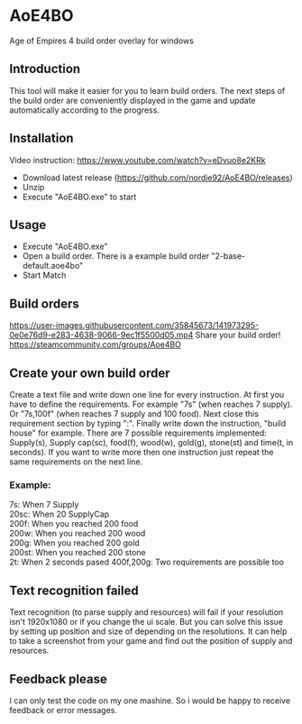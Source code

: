 # AoE4BO
Age of Empires 4 build order overlay for windows

## Introduction
This tool will make it easier for you to learn build orders. The next steps of the build order are conveniently displayed in the game and update automatically according to the progress.

## Installation
Video instruction: https://www.youtube.com/watch?v=eDvuo8e2KRk  

- Download latest release (https://github.com/nordie92/AoE4BO/releases)
- Unzip
- Execute "AoE4BO.exe" to start

## Usage
- Execute "AoE4BO.exe"
- Open a build order. There is a example build order "2-base-default.aoe4bo"
- Start Match

## Build orders
https://user-images.githubusercontent.com/35845673/141973295-0e0e76d9-e283-4638-9066-9ec1f5500d05.mp4
Share your build order! https://steamcommunity.com/groups/Aoe4BO

## Create your own build order
Create a text file and write down one line for every instruction.
At first you have to define the requirements. For example "7s" (when reaches 7 supply). Or "7s,100f" (when reaches 7 supply and 100 food). Next close this requirement section by typing ":". Finally write down the instruction, "build house" for example.
There are 7 possible requirements implemented: Supply(s), Supply cap(sc), food(f), wood(w), gold(g), stone(st) and time(t, in seconds). If you want to write more then one instruction just repeat the same requirements on the next line.

### Example:  
7s: When 7 Supply  
20sc: When 20 SupplyCap  
200f: When you reached 200 food  
200w: When you reached 200 wood  
200g: When you reached 200 gold  
200st: When you reached 200 stone  
2t: When 2 seconds pased
400f,200g: Two requirements are possible too

## Text recognition failed
Text recognition (to parse supply and resources) will fail if your resolution isn't 1920x1080 or if you change the ui scale. But you can solve this issue by setting up position and size of depending on the resolutions. It can help to take a screenshot from your game and find out the position of supply and resources.

## Feedback please
I can only test the code on my one mashine. So i would be happy to receive feedback or error messages.
